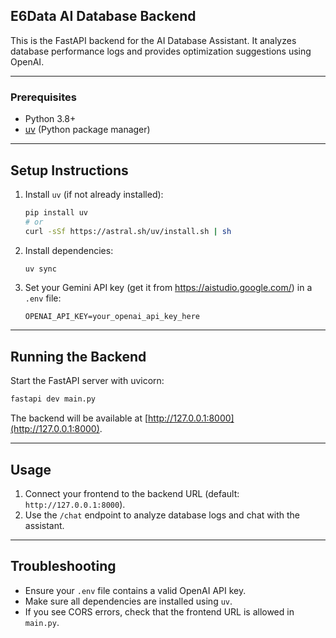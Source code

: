 ## E6Data AI Database Backend

This is the FastAPI backend for the AI Database Assistant. It analyzes database performance logs and provides optimization suggestions using OpenAI.

---

### Prerequisites

- Python 3.8+
- [uv](https://github.com/astral-sh/uv) (Python package manager)

---

## Setup Instructions

1. Install `uv` (if not already installed):

   ```sh
   pip install uv
   # or
   curl -sSf https://astral.sh/uv/install.sh | sh
   ```

2. Install dependencies:

   ```sh
   uv sync
   ```

3. Set your Gemini API key (get it from https://aistudio.google.com/) in a `.env` file:

   ```env
   OPENAI_API_KEY=your_openai_api_key_here
   ```

---

## Running the Backend

Start the FastAPI server with uvicorn:

```sh
fastapi dev main.py
```

The backend will be available at [http://127.0.0.1:8000](http://127.0.0.1:8000).

---

## Usage

1. Connect your frontend to the backend URL (default: `http://127.0.0.1:8000`).
2. Use the `/chat` endpoint to analyze database logs and chat with the assistant.

---

## Troubleshooting

- Ensure your `.env` file contains a valid OpenAI API key.
- Make sure all dependencies are installed using `uv`.
- If you see CORS errors, check that the frontend URL is allowed in `main.py`.
